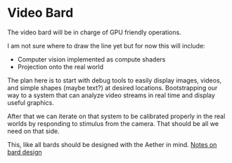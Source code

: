 # Video Bard

The video bard will be in charge of GPU friendly operations.

I am not sure where to draw the line yet but for now this will include:
- Computer vision implemented as compute shaders
- Projection onto the real world

The plan here is to start with debug tools to easily display images, videos, and simple shapes (maybe text?) at desired locations. Bootstrapping our way to a system that can analyze video streams in real time and display useful graphics.

After that we can iterate on that system to be calibrated properly in the real worlds by responding to stimulus from the camera. That should be all we need on that side.

This, like all bards should be designed with the Aether in mind. [Notes on bard design](../Readme.md#bard-design)
